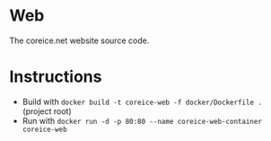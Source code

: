 # Web

The coreice.net website source code.

# Instructions

* Build with `docker build -t coreice-web -f docker/Dockerfile .` (project root)
* Run with `docker run -d -p 80:80 --name coreice-web-container coreice-web`